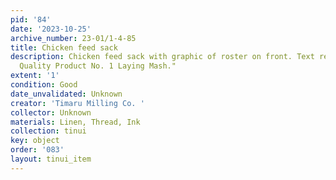 ```yaml
---
pid: '84'
date: '2023-10-25'
archive_number: 23-01/1-4-85
title: Chicken feed sack
description: Chicken feed sack with graphic of roster on front. Text reads "20.lb
  Quality Product No. 1 Laying Mash."
extent: '1'
condition: Good
date_unvalidated: Unknown
creator: 'Timaru Milling Co. '
collector: Unknown
materials: Linen, Thread, Ink
collection: tinui
key: object
order: '083'
layout: tinui_item
---
```

